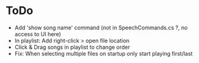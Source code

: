 # ToDo

+ Add 'show song name' command (not in SpeechCommands.cs ?, no access to UI here)
+ In playlist: Add right-click > open file location
+ Click & Drag songs in playlist to change order
+ Fix: When selecting multiple files on startup only start playing first/last